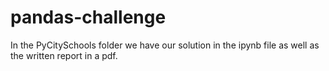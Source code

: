 # pandas-challenge

In the PyCitySchools folder we have our solution in the ipynb file as well as the written report in a pdf. 
